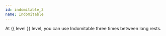 ```yaml
---
id: indomitable_3
name: Indomitable
---
```

At {{ level }} level, you can use Indomitable three times between long rests.

